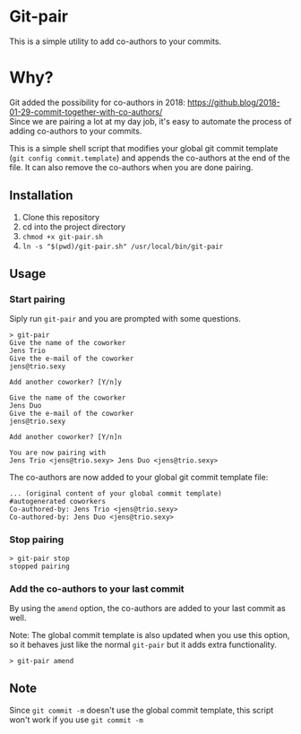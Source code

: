 # Git-pair

This is a simple utility to add co-authors to your commits.

# Why?

Git added the possibility for co-authors in 2018: https://github.blog/2018-01-29-commit-together-with-co-authors/  
Since we are pairing a lot at my day job, it's easy to automate the process of adding co-authors to your commits.

This is a simple shell script that modifies your global git commit template (`git config commit.template`) and appends the co-authors at the end of the file. It can also remove the co-authors when you are done pairing.

## Installation

1. Clone this repository
2. cd into the project directory
3. `chmod +x git-pair.sh`
4. `ln -s "$(pwd)/git-pair.sh" /usr/local/bin/git-pair`

## Usage

### Start pairing

Siply run `git-pair` and you are prompted with some questions.

```shell
> git-pair
Give the name of the coworker
Jens Trio
Give the e-mail of the coworker
jens@trio.sexy

Add another coworker? [Y/n]y

Give the name of the coworker
Jens Duo
Give the e-mail of the coworker
jens@trio.sexy

Add another coworker? [Y/n]n

You are now pairing with
Jens Trio <jens@trio.sexy> Jens Duo <jens@trio.sexy>
```

The co-authors are now added to your global git commit template file:
```
... (original content of your global commit template)
#autogenerated coworkers
Co-authored-by: Jens Trio <jens@trio.sexy>
Co-authored-by: Jens Duo <jens@trio.sexy>
```

### Stop pairing

```
> git-pair stop
stopped pairing
```

### Add the co-authors to your last commit 

By using the `amend` option, the co-authors are added to your last commit as well.  

Note: The global commit template is also updated when you use this option, so it behaves just like the normal `git-pair` but it adds extra functionality.  

```
> git-pair amend
```

## Note

Since `git commit -m` doesn't use the global commit template, this script won't work if you use `git commit -m`
